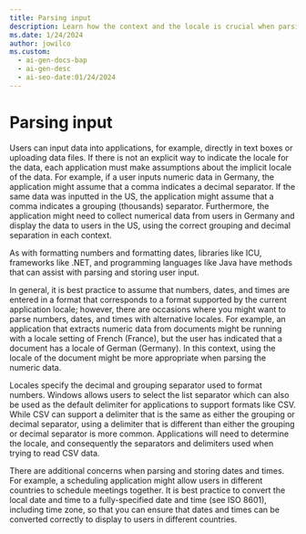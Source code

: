 ```yaml
---
title: Parsing input
description: Learn how the context and the locale is crucial when parsing user input
ms.date: 1/24/2024
author: jowilco
ms.custom:
  - ai-gen-docs-bap
  - ai-gen-desc
  - ai-seo-date:01/24/2024
---
```


# Parsing input

Users can input data into applications, for example, directly in text boxes or uploading data files. If there is not an explicit way to indicate the locale for the data, each application must make assumptions about the implicit locale of the data. For example, if a user inputs numeric data in Germany, the application might assume that a comma indicates a decimal separator. If the same data was inputted in the US, the application might assume that a comma indicates a grouping (thousands) separator. Furthermore, the application might need to collect numerical data from users in Germany and display the data to users in the US, using the correct grouping and decimal separation in each context.

As with formatting numbers and formatting dates, libraries like ICU, frameworks like .NET, and programming languages like Java have methods that can assist with parsing and storing user input.

In general, it is best practice to assume that numbers, dates, and times are entered in a format that corresponds to a format supported by the current application locale; however, there are occasions where you might want to parse numbers, dates, and times with alternative locales. For example, an application that extracts numeric data from documents might be running with a locale setting of French (France), but the user has indicated that a document has a locale of German (Germany). In this context, using the locale of the document might be more appropriate when parsing the numeric data.

Locales specify the decimal and grouping separator used to format numbers. Windows allows users to select the list separator which can also be used as the default delimiter for applications to support formats like CSV. While CSV can support a delimiter that is the same as either the grouping or decimal separator, using a delimiter that is different than either the grouping or decimal separator is more common. Applications will need to determine the locale, and consequently the separators and delimiters used when trying to read CSV data.

There are additional concerns when parsing and storing dates and times. For example, a scheduling application might allow users in different countries to schedule meetings together. It is best practice to convert the local date and time to a fully-specified date and time (see ISO 8601), including time zone, so that you can ensure that dates and times can be converted correctly to display to users in different countries.
